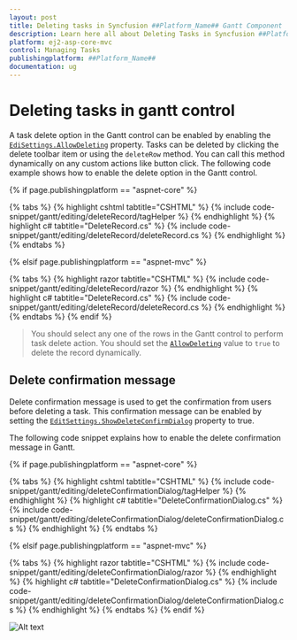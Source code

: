 ```yaml
---
layout: post
title: Deleting tasks in Syncfusion ##Platform_Name## Gantt Component
description: Learn here all about Deleting Tasks in Syncfusion ##Platform_Name## Gantt component of Syncfusion Essential JS 2 and more.
platform: ej2-asp-core-mvc
control: Managing Tasks
publishingplatform: ##Platform_Name##
documentation: ug
---
```



# Deleting tasks in gantt control

A task delete option in the Gantt control can be enabled by enabling the [`EdiSettings.AllowDeleting`](https://help.syncfusion.com/cr/aspnetcore-js2/Syncfusion.EJ2.Gantt.GanttEditSettings.html#Syncfusion_EJ2_Gantt_GanttEditSettings_AllowDeleting) property. Tasks can be deleted by clicking the delete toolbar item or using the `deleteRow` method. You can call this method dynamically on any custom actions like button click. The following code example shows how to enable the delete option in the Gantt control.

{% if page.publishingplatform == "aspnet-core" %}

{% tabs %}
{% highlight cshtml tabtitle="CSHTML" %}
{% include code-snippet/gantt/editing/deleteRecord/tagHelper %}
{% endhighlight %}
{% highlight c# tabtitle="DeleteRecord.cs" %}
{% include code-snippet/gantt/editing/deleteRecord/deleteRecord.cs %}
{% endhighlight %}
{% endtabs %}

{% elsif page.publishingplatform == "aspnet-mvc" %}

{% tabs %}
{% highlight razor tabtitle="CSHTML" %}
{% include code-snippet/gantt/editing/deleteRecord/razor %}
{% endhighlight %}
{% highlight c# tabtitle="DeleteRecord.cs" %}
{% include code-snippet/gantt/editing/deleteRecord/deleteRecord.cs %}
{% endhighlight %}
{% endtabs %}
{% endif %}



> You should select any one of the rows in the Gantt control to perform task delete action.
> You should set the [`AllowDeleting`](https://help.syncfusion.com/cr/aspnetcore-js2/Syncfusion.EJ2.Gantt.GanttEditSettings.html#Syncfusion_EJ2_Gantt_GanttEditSettings_AllowDeleting) value to `true` to delete the record dynamically.

## Delete confirmation message

Delete confirmation message is used to get the confirmation from users before deleting a task. This confirmation message can be enabled by setting the [`EditSettings.ShowDeleteConfirmDialog`](https://help.syncfusion.com/cr/aspnetcore-js2/Syncfusion.EJ2.Gantt.GanttEditSettings.html#Syncfusion_EJ2_Gantt_GanttEditSettings_ShowDeleteConfirmDialog) property to true.

The following code snippet explains how to enable the delete confirmation message in Gantt.

{% if page.publishingplatform == "aspnet-core" %}

{% tabs %}
{% highlight cshtml tabtitle="CSHTML" %}
{% include code-snippet/gantt/editing/deleteConfirmationDialog/tagHelper %}
{% endhighlight %}
{% highlight c# tabtitle="DeleteConfirmationDialog.cs" %}
{% include code-snippet/gantt/editing/deleteConfirmationDialog/deleteConfirmationDialog.cs %}
{% endhighlight %}
{% endtabs %}

{% elsif page.publishingplatform == "aspnet-mvc" %}

{% tabs %}
{% highlight razor tabtitle="CSHTML" %}
{% include code-snippet/gantt/editing/deleteConfirmationDialog/razor %}
{% endhighlight %}
{% highlight c# tabtitle="DeleteConfirmationDialog.cs" %}
{% include code-snippet/gantt/editing/deleteConfirmationDialog/deleteConfirmationDialog.cs %}
{% endhighlight %}
{% endtabs %}
{% endif %}



![Alt text](images/deleteConfirmationDialog.png)